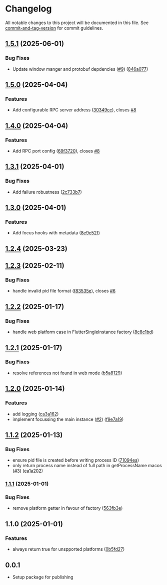 # Changelog

All notable changes to this project will be documented in this file. See [commit-and-tag-version](https://github.com/absolute-version/commit-and-tag-version) for commit guidelines.

## [1.5.1](https://github.com/necodeIT/flutter_single_instance/compare/v1.5.0...v1.5.1) (2025-06-01)


### Bug Fixes

* Update window manger and protobuf depdencies ([#9](https://github.com/necodeIT/flutter_single_instance/issues/9)) ([846a077](https://github.com/necodeIT/flutter_single_instance/commit/846a0770681a639cbcef437b5de0d133c046db18))

## [1.5.0](https://github.com/necodeIT/flutter_single_instance/compare/v1.4.0...v1.5.0) (2025-04-04)


### Features

* Add configurable RPC server address ([30349cc](https://github.com/necodeIT/flutter_single_instance/commit/30349cc04de226abc0ccdc57219a179166293135)), closes [#8](https://github.com/necodeIT/flutter_single_instance/issues/8)

## [1.4.0](https://github.com/necodeIT/flutter_single_instance/compare/v1.3.1...v1.4.0) (2025-04-04)


### Features

* Add RPC port config ([69f3720](https://github.com/necodeIT/flutter_single_instance/commit/69f37200418df8f406b62f4913c80ea1fa046c89)), closes [#8](https://github.com/necodeIT/flutter_single_instance/issues/8)

## [1.3.1](https://github.com/necodeIT/flutter_single_instance/compare/v1.3.0...v1.3.1) (2025-04-01)


### Bug Fixes

* Add failure robustness ([2c733b7](https://github.com/necodeIT/flutter_single_instance/commit/2c733b7c2ca8cbbf1b96b347f602f2d7ac3ad0e0))

## [1.3.0](https://github.com/necodeIT/flutter_single_instance/compare/v1.2.4...v1.3.0) (2025-04-01)


### Features

* Add focus hooks with metadata ([8e9e52f](https://github.com/necodeIT/flutter_single_instance/commit/8e9e52fd671dede0100c6eab443f3aebde9424d1))

## [1.2.4](https://github.com/necodeIT/flutter_single_instance/compare/v1.2.3...v1.2.4) (2025-03-23)

## [1.2.3](https://github.com/necodeIT/flutter_single_instance/compare/v1.2.2...v1.2.3) (2025-02-11)


### Bug Fixes

* handle invalid pid file format ([f83535e](https://github.com/necodeIT/flutter_single_instance/commit/f83535edeb4d24727d9ab9f0fb48dd8a6453368a)), closes [#6](https://github.com/necodeIT/flutter_single_instance/issues/6)

## [1.2.2](https://github.com/necodeIT/flutter_single_instance/compare/v1.2.1...v1.2.2) (2025-01-17)


### Bug Fixes

* handle web platform case in FlutterSingleInstance factory ([8c8c1bd](https://github.com/necodeIT/flutter_single_instance/commit/8c8c1bdc66a97a4b623411877ce35701dadf7293))

## [1.2.1](https://github.com/necodeIT/flutter_single_instance/compare/v1.2.0...v1.2.1) (2025-01-17)


### Bug Fixes

* resolve references not found in web mode ([b5a8129](https://github.com/necodeIT/flutter_single_instance/commit/b5a8129e7078413fe5725c740bafe71b67b5da9c))

## [1.2.0](https://github.com/necodeIT/flutter_single_instance/compare/v1.1.2...v1.2.0) (2025-01-14)


### Features

* add logging ([ca3a162](https://github.com/necodeIT/flutter_single_instance/commit/ca3a162d5c4370eb5d6cbb122e9ccf37b68ca454))
* implement focussing the main instance ([#2](https://github.com/necodeIT/flutter_single_instance/issues/2)) ([f9e7a19](https://github.com/necodeIT/flutter_single_instance/commit/f9e7a19f34a1f3e7922cbd7a947cc907eefdc674))

## [1.1.2](https://github.com/necodeIT/flutter_single_instance/compare/v1.1.1...v1.1.2) (2025-01-13)


### Bug Fixes

* ensure pid file is created before writing process ID ([71094ea](https://github.com/necodeIT/flutter_single_instance/commit/71094ea95d504a7bd879f5a7f4d8099f38c4ea6e))
* only return process name instead of full path in getProcessName macos ([#3](https://github.com/necodeIT/flutter_single_instance/issues/3)) ([ea1a202](https://github.com/necodeIT/flutter_single_instance/commit/ea1a2029d3e7bb971fc9e7f99f35fc5c356f5618))

### [1.1.1](https://github.com/necodeIT/flutter_single_instance/compare/v1.1.0...v1.1.1) (2025-01-01)


### Bug Fixes

* remove platform getter in favour of factory ([563fb3e](https://github.com/necodeIT/flutter_single_instance/commit/563fb3eb4890050341a894435fe80d441d098cdd))

## 1.1.0 (2025-01-01)


### Features

* always return true for unspported platforms ([0b5fd27](https://github.com/necodeIT/flutter_single_instance/commit/0b5fd2701303fc938260e45794efb2ba8466f081))

## 0.0.1

* Setup package for publishing
